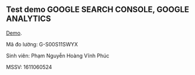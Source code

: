## Test demo GOOGLE SEARCH CONSOLE, GOOGLE ANALYTICS

 [Demo](https://orangefoxie.github.io/demotmdt/).

 Mã đo lường: G-S00S11SWYX

Sinh viên: Phạm Nguyễn Hoàng Vĩnh Phúc

MSSV: 1611060524